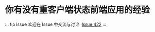 # 你有没有重客户端状态前端应用的经验



::: tip Issue 
 欢迎在 Issue 中交流与讨论: [Issue 422](https://github.com/shfshanyue/Daily-Question/issues/422) 
:::



